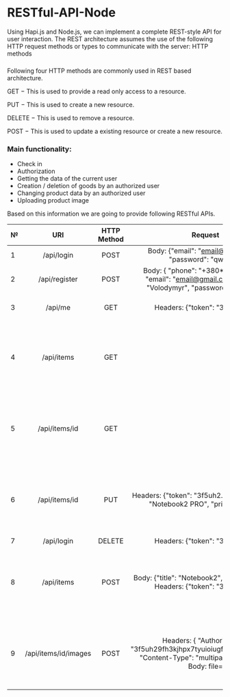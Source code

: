 # RESTful-API-Node
Using Hapi.js and Node.js, we can implement a complete REST-style API for user interaction. The REST architecture assumes the use of the following HTTP request methods or types to communicate with the server: 
HTTP methods
###
Following four HTTP methods are commonly used in REST based architecture.

GET − This is used to provide a read only access to a resource.

PUT − This is used to create a new resource.

DELETE − This is used to remove a resource.

POST − This is used to update a existing resource or create a new resource.

### Main functionality: 
-	Check in
- Authorization
- Getting the data of the current user
- Creation / deletion of goods by an authorized user
- Changing product data by an authorized user
- Uploading product image 


Based on this information we are going to provide following RESTful APIs.


| №      | URI             | HTTP Method |  Request                                                 |  Responses                               |          Result          |
| :----- |:---------------:| :----------:| :-----------------------------------------------------:  | :--------------------------------------: |:------------------------:|
| 1      | /api/login      |  POST       | Body: {"email": "email@gmail.com", "password": "qwerty"} | Status code: 200, {"token": "3f5uh2...."}| User authorization. |
| 2      | /api/register   |  POST       | Body: { "phone": "+380**", // optional "email": "email@gmail.com", "name": "Volodymyr", "password": "qwerty"} | Status code: 200, {"token": "3f5uh2...."}| Add details of new user. |
| 3      | /api/me         |  GET        | Headers: {"token": "3f5uh2...."}                         | Status code: 200, Body:{"id": 1, "email": "email@gmail.com", "name": "Volodymyr"}| Get current user. |
| 4      | /api/items      |  GET        |   | Status code: 200, [{ "id": 1, "created_at": "timestamp in seconds",  "title": "Notebook", "price": 5500.00, "image": "http://example.com/images//*.jpg", "user_id": 12, "user": { "id": 12, "phone": "+380xxxxxxxxx", "name": "Alex", "email": "alex@mail.com" } }] |Get items list.      |
| 5      | /api/items/id   |  GET        |   | Status code: 200, { "id": 1, "created_at": "timestamp in seconds",  "title": "Notebook", "price": 5500.00, "image": "http://example.com/images//*.jpg", "user_id": 12, "user": { "id": 12, "phone": "+380xxxxxxxxx", "name": "Alex", "email": "alex@mail.com" } } | Get item by ID      |
| 6      | /api/items/id   |  PUT        |Headers: {"token": "3f5uh2...."}   Body: {"title": "Notebook2 PRO", "price": 12345} | Status code: 200, Body { "id": 1, "created_at": "timestamp in seconds",  "title": "Notebook2 PRO", "price": 12345, "image": "http://example.com/images//*.jpg", "user_id": 12, "user": { "id": 12, "phone": "+380xxxxxxxxx", "name": "Alex", "email": "alex@mail.com" } }| Update item |
| 7      | /api/login      |  DELETE      | Headers: {"token": "3f5uh2...."}  | Status code: 200, Body: empty| Delete item |
| 8      | /api/items      |  POST       | Body: {"title": "Notebook2", "price": 12333}, Headers: {"token": "3f5uh2...."} | Status code: 200,{ "id": 1, "created_at": "timestamp in seconds",  "title": "Notebook2", "price": 12333, "image": "http://example.com/images//*.jpg", "user_id": 12, "user": { "id": 12, "phone": "+380xxxxxxxxx", "name": "Alex", "email": "alex@mail.com" } }  | Create item. |
| 9      | /api/items/id/images      |  POST       | Headers: { "Authorization": "3f5uh29fh3kjhpx7tyuioiugfvdfr9j8wi6onjf8", "Content-Type": "multipart/form-data" } Body: file=<file> | Status code: 200, Body { "id": 1, "created_at": "timestamp in seconds",  "title": "Notebook2 PRO", "price": 12345, "image": "http://example.com/images//*.jpg", "user_id": 12, "user": { "id": 12, "phone": "+380xxxxxxxxx", "name": "Alex", "email": "alex@mail.com" } }|Upload item image. |




